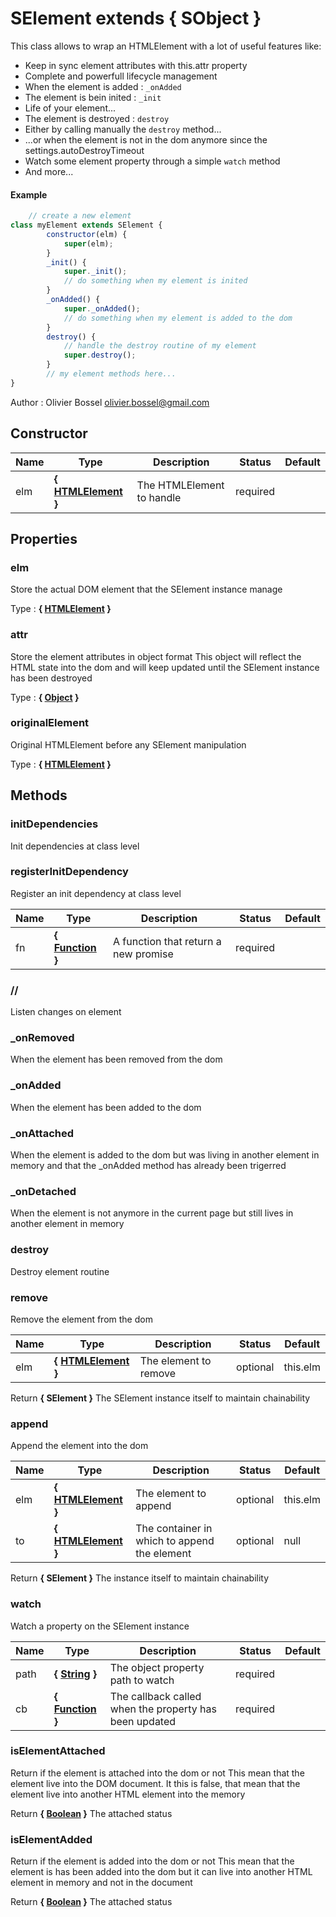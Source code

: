 
# SElement  extends { SObject }
This class allows to wrap an HTMLElement with a lot of useful features like:
- Keep in sync element attributes with this.attr property
- Complete and powerfull lifecycle management
- When the element is added : `_onAdded`
- The element is bein inited : `_init`
- Life of your element...
- The element is destroyed : `destroy`
- Either by calling manually the `destroy` method...
- ...or when the element is not in the dom anymore since the settings.autoDestroyTimeout
- Watch some element property through a simple `watch` method
- And more...

#### Example
```js
	// create a new element
class myElement extends SElement {
		constructor(elm) {
			super(elm);
		}
		_init() {
			super._init();
			// do something when my element is inited
		}
		_onAdded() {
			super._onAdded();
			// do something when my element is added to the dom
		}
		destroy() {
			// handle the destroy routine of my element
			super.destroy();
		}
		// my element methods here...
}

```
Author : Olivier Bossel <olivier.bossel@gmail.com>
## Constructor

Name  |  Type  |  Description  |  Status  |  Default
------------  |  ------------  |  ------------  |  ------------  |  ------------
elm  |  **{ <a class="link" href="https://developer.mozilla.org/fr/docs/Web/API/HTMLElement" target="_blank" title="HTMLElement">HTMLElement</a> }**  |  The HTMLElement to handle  |  required  |



## Properties


### elm

Store the actual DOM element that the SElement instance manage

Type : **{ <a class="link" href="https://developer.mozilla.org/fr/docs/Web/API/HTMLElement" target="_blank" title="HTMLElement">HTMLElement</a> }**

### attr

Store the element attributes in object format
This object will reflect the HTML state into the dom
and will keep updated until the SElement instance has been destroyed

Type : **{ <a class="link" href="https://developer.mozilla.org/fr/docs/Web/JavaScript/Reference/Objets_globaux/Object" target="_blank" title="Object">Object</a> }**

### originalElement

Original HTMLElement before any SElement manipulation

Type : **{ <a class="link" href="https://developer.mozilla.org/fr/docs/Web/API/HTMLElement" target="_blank" title="HTMLElement">HTMLElement</a> }**

## Methods


### initDependencies

Init dependencies at class level


### registerInitDependency

Register an init dependency at class level


Name  |  Type  |  Description  |  Status  |  Default
------------  |  ------------  |  ------------  |  ------------  |  ------------
fn  |  **{ <a class="link" href="https://developer.mozilla.org/fr/docs/Web/JavaScript/Reference/Objets_globaux/Function" target="_blank" title="Function">Function</a> }**  |  A function that return a new promise  |  required  |


### //

Listen changes on element


### _onRemoved

When the element has been removed from the dom


### _onAdded

When the element has been added to the dom


### _onAttached

When the element is added to the dom but was living
in another element in memory and that the _onAdded method
has already been trigerred


### _onDetached

When the element is not anymore in the current page
but still lives in another element in memory


### destroy

Destroy element routine


### remove

Remove the element from the dom


Name  |  Type  |  Description  |  Status  |  Default
------------  |  ------------  |  ------------  |  ------------  |  ------------
elm  |  **{ <a class="link" href="https://developer.mozilla.org/fr/docs/Web/API/HTMLElement" target="_blank" title="HTMLElement">HTMLElement</a> }**  |  The element to remove  |  optional  |  this.elm

Return **{ SElement }** The SElement instance itself to maintain chainability

### append

Append the element into the dom


Name  |  Type  |  Description  |  Status  |  Default
------------  |  ------------  |  ------------  |  ------------  |  ------------
elm  |  **{ <a class="link" href="https://developer.mozilla.org/fr/docs/Web/API/HTMLElement" target="_blank" title="HTMLElement">HTMLElement</a> }**  |  The element to append  |  optional  |  this.elm
to  |  **{ <a class="link" href="https://developer.mozilla.org/fr/docs/Web/API/HTMLElement" target="_blank" title="HTMLElement">HTMLElement</a> }**  |  The container in which to append the element  |  optional  |  null

Return **{ SElement }** The instance itself to maintain chainability

### watch

Watch a property on the SElement instance


Name  |  Type  |  Description  |  Status  |  Default
------------  |  ------------  |  ------------  |  ------------  |  ------------
path  |  **{ <a class="link" href="https://developer.mozilla.org/fr/docs/Web/JavaScript/Reference/Objets_globaux/String" target="_blank" title="String">String</a> }**  |  The object property path to watch  |  required  |
cb  |  **{ <a class="link" href="https://developer.mozilla.org/fr/docs/Web/JavaScript/Reference/Objets_globaux/Function" target="_blank" title="Function">Function</a> }**  |  The callback called when the property has been updated  |  required  |


### isElementAttached

Return if the element is attached into the dom or not
This mean that the element live into the DOM document. It this is false,
that mean that the element live into another HTML element into the memory

Return **{ <a class="link" href="https://developer.mozilla.org/fr/docs/Web/JavaScript/Reference/Objets_globaux/Boolean" target="_blank" title="Boolean">Boolean</a> }** The attached status

### isElementAdded

Return if the element is added into the dom or not
This mean that the element is has been added into the dom
but it can live into another HTML element in memory and not
in the document

Return **{ <a class="link" href="https://developer.mozilla.org/fr/docs/Web/JavaScript/Reference/Objets_globaux/Boolean" target="_blank" title="Boolean">Boolean</a> }** The attached status
